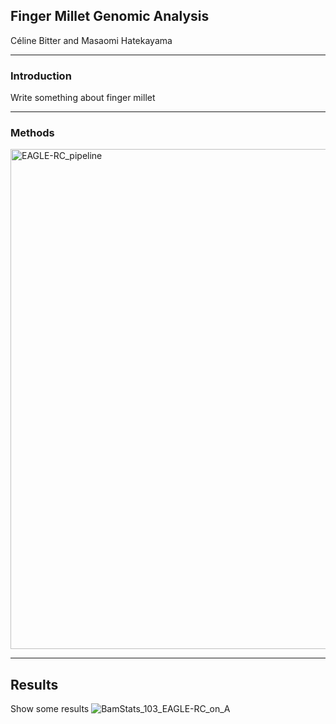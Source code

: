 ## Finger Millet Genomic Analysis
Céline Bitter and Masaomi Hatekayama

---

### Introduction

Write something about finger millet

---

### Methods

<img width="800" alt="EAGLE-RC_pipeline" src="https://user-images.githubusercontent.com/48200405/72508102-feaa7a80-383c-11ea-9978-637c903cfc98.jpg">

---

## Results

Show some results
![BamStats_103_EAGLE-RC_on_A](https://user-images.githubusercontent.com/48200405/72507254-77103c00-383b-11ea-8d8f-8b7f471e2240.png)

